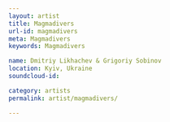 ```yaml
---
layout: artist
title: Magmadivers
url-id: magmadivers
meta: Magmadivers
keywords: Magmadivers

name: Dmitriy Likhachev & Grigoriy Sobinov
location: Kyiv, Ukraine
soundcloud-id: 

category: artists
permalink: artist/magmadivers/

---
```



